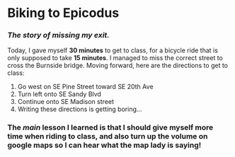 # Biking to Epicodus
### _The story of missing my exit._

Today, I gave myself **30 minutes** to get to class, for a bicycle ride that is only supposed to take **15 minutes**. I managed to miss the correct street to cross the Burnside bridge. Moving forward, here are the directions to get to class:


1. Go west on SE Pine Street toward SE 20th Ave
2. Turn left onto SE Sandy Blvd
3. Continue onto SE Madison street
4. Writing these directions is getting boring...

### The _main_ lesson I learned is that I should give myself more time when riding to class, and also turn up the volume on google maps so I can hear what the map lady is saying!
